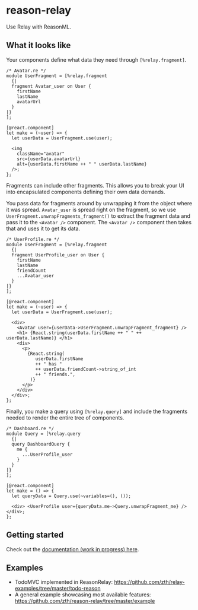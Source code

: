 # reason-relay

Use Relay with ReasonML.

## What it looks like

Your components define what data they need through `[%relay.fragment]`.

```reason
/* Avatar.re */
module UserFragment = [%relay.fragment
  {|
  fragment Avatar_user on User {
    firstName
    lastName
    avatarUrl
  }
|}
];

[@react.component]
let make = (~user) => {
  let userData = UserFragment.use(user);

  <img
    className="avatar"
    src={userData.avatarUrl}
    alt={userData.firstName ++ " " userData.lastName}
  />;
};
```

Fragments can include other fragments. This allows you to break your UI into encapsulated components defining their own data demands.

You pass data for fragments around by unwrapping it from the object where it was spread. `Avatar_user` is spread right on the fragment, so we use `UserFragment.unwrapFragments_fragment()` to extract the fragment
data and pass it to the `<Avatar />` component. The `<Avatar />` component then takes that and uses it
to get its data.

```reason
/* UserProfile.re */
module UserFragment = [%relay.fragment
  {|
  fragment UserProfile_user on User {
    firstName
    lastName
    friendCount
    ...Avatar_user
  }
|}
];

[@react.component]
let make = (~user) => {
  let userData = UserFragment.use(user);

  <div>
    <Avatar user={userData->UserFragment.unwrapFragment_fragment} />
    <h1> {React.string(userData.firstName ++ " " ++ userData.lastName)} </h1>
    <div>
      <p>
        {React.string(
           userData.firstName
           ++ " has "
           ++ userData.friendCount->string_of_int
           ++ " friends.",
         )}
      </p>
    </div>
  </div>;
};
```

Finally, you make a query using `[%relay.query]` and include the fragments needed to render the entire tree of components.

```reason
/* Dashboard.re */
module Query = [%relay.query
  {|
  query DashboardQuery {
    me {
      ...UserProfile_user
    }
  }
|}
];

[@react.component]
let make = () => {
  let queryData = Query.use(~variables=(), ());

  <div> <UserProfile user={queryData.me->Query.unwrapFragment_me} /> </div>;
};
```

## Getting started

Check out the [documentation (work in progress) here](https://reason-relay-documentation.zth.now.sh/docs/start-here).

## Examples

- TodoMVC implemented in ReasonRelay: https://github.com/zth/relay-examples/tree/master/todo-reason
- A general example showcasing most available features: https://github.com/zth/reason-relay/tree/master/example
